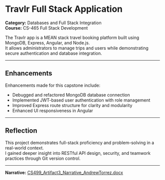 # Travlr Full Stack Application

**Category:** Databases and Full Stack Integration  
**Course:** CS-465 Full Stack Development  

The Travlr app is a MEAN stack travel booking platform built using MongoDB, Express, Angular, and Node.js.  
It allows administrators to manage trips and users while demonstrating secure authentication and database integration.

---

## Enhancements
Enhancements made for this capstone include:
- Debugged and refactored MongoDB database connection
- Implemented JWT-based user authentication with role management
- Improved Express route structure for clarity and modularity
- Enhanced UI responsiveness in Angular

---

## Reflection
This project demonstrates full-stack proficiency and problem-solving in a real-world context.  
I gained deeper insight into RESTful API design, security, and teamwork practices through Git version control.

---

**Narrative:** [CS499_Artifact3_Narrative_AndrewTorrez.docx](../CS499_Artifact3_Narrative_AndrewTorrez.docx)
